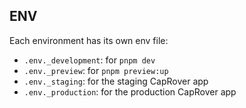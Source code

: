 ## ENV

Each environment has its own env file:

- `.env._development`: for `pnpm dev`
- `.env._preview`: for `pnpm preview:up`
- `.env._staging`: for the staging CapRover app
- `.env._production`: for the production CapRover app
